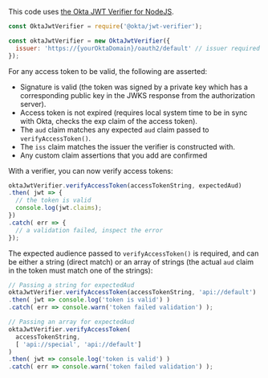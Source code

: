 This code uses [the Okta JWT Verifier for NodeJS](https://github.com/okta/okta-jwt-verifier-js).

```javascript
const OktaJwtVerifier = require('@okta/jwt-verifier');

const oktaJwtVerifier = new OktaJwtVerifier({
  issuer: 'https://{yourOktaDomain}/oauth2/default' // issuer required
});
```
For any access token to be valid, the following are asserted:

- Signature is valid (the token was signed by a private key which has a corresponding public key in the JWKS response from the authorization server).
- Access token is not expired (requires local system time to be in sync with Okta, checks the exp claim of the access token).
- The `aud` claim matches any expected `aud` claim passed to `verifyAccessToken()`.
- The `iss` claim matches the issuer the verifier is constructed with.
- Any custom claim assertions that you add are confirmed

With a verifier, you can now verify access tokens:

```javascript
oktaJwtVerifier.verifyAccessToken(accessTokenString, expectedAud)
.then( jwt => {
  // the token is valid 
  console.log(jwt.claims);
})
.catch( err => {
  // a validation failed, inspect the error
});
```
The expected audience passed to `verifyAccessToken()` is required, and can be either a string (direct match) or an array of strings (the actual `aud` claim in the token must match one of the strings):

```javascript
// Passing a string for expectedAud
oktaJwtVerifier.verifyAccessToken(accessTokenString, 'api://default')
.then( jwt => console.log('token is valid') )
.catch( err => console.warn('token failed validation') );

// Passing an array for expectedAud
oktaJwtVerifier.verifyAccessToken(
  accessTokenString, 
  [ 'api://special', 'api://default'] 
)
.then( jwt => console.log('token is valid') )
.catch( err => console.warn('token failed validation') );
```
